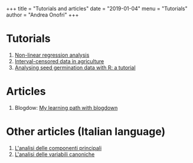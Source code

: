+++
title = "Tutorials and articles"
date = "2019-01-04"
menu = "Tutorials"
author = "Andrea Onofri"
+++

# Tutorials

1. [Non-linear regression analysis](/nonLinearRegression/)
2. [Interval-censored data in agriculture](https://onofriandreapg.github.io/agriCensData/)
3. [Analysing seed germination data with R: a tutorial](/seedGermination/)


# Articles

1. Blogdow: [My learning path with blogdown](/articles/BlogdownSteps/)

# Other articles (Italian language)

1. [L'analisi delle componenti principali](/PCA/)
2. [L'analisi delle variabili canoniche](/CVA/)



